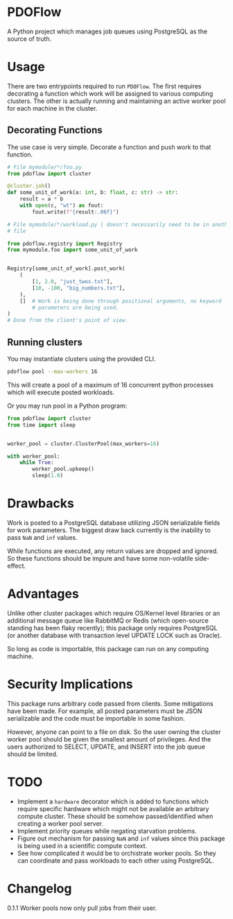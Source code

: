 # PDOFlow
A Python project which manages job queues using PostgreSQL as the source of truth.

# Usage
There are two entrypoints required to run ``PDOFlow``. The first
requires decorating a function which work will be assigned to various
computing clusters. The other is actually running and maintaining an
active worker pool for each machine in the cluster.

## Decorating Functions
The use case is very simple. Decorate a function and push work to that
function.

```python
# File mymodule/*/foo.py
from pdoflow import cluster

@cluster.job()
def some_unit_of_work(a: int, b: float, c: str) -> str:
    result = a * b
    with open(c, "wt") as fout:
        fout.write(f"{result:.06f}")

# File mymodule/*/workload.py | doesn't necessarily need to be in another
# file

from pdoflow.registry import Registry
from mymodule.foo import some_unit_of_work


Registry[some_unit_of_work].post_work(
    (
        [1, 2.0, "just_twos.txt"],
        [10, -100, "big_numbers.txt"],
    ),
    []  # Work is being done through positional arguments, no keyword
        # parameters are being used.
)
# Done from the client's point of view.
```

## Running clusters
You may instantiate clusters using the provided CLI.

```bash
pdoflow pool --max-workers 16
```

This will create a pool of a maximum of 16 concurrent python processes
which will execute posted workloads.

Or you may run pool in a Python program:
```python
from pdoflow import cluster
from time import sleep


worker_pool = cluster.ClusterPool(max_workers=16)

with worker_pool:
    while True:
        worker_pool.upkeep()
        sleep(1.0)
```

# Drawbacks
Work is posted to a PostgreSQL database utilizing JSON serializable
fields for work parameters. The biggest draw back currently is the
inability to pass ``NaN`` and ``inf`` values.

While functions are executed, any return values are dropped and ignored.
So these functions should be impure and have some non-volatile
side-effect.


# Advantages
Unlike other cluster packages which require OS/Kernel level libraries or
an additional message queue like RabbitMQ or Redis (which open-source
standing has been flaky recently); this package only requires PostgreSQL
(or another database with transaction level UPDATE LOCK such as Oracle).

So long as code is importable, this package can run on any computing
machine.

# Security Implications
This package runs arbitrary code passed from clients. Some mitigations
have been made. For example, all posted parameters must be JSON
serializable and the code must be importable in some fashion.

However, anyone can point to a file on disk. So the user owning the
cluster worker pool should be given the smallest amount of privileges.
And the users authorized to SELECT, UPDATE, and INSERT into the
job queue should be limited.


# TODO
- Implement a ``hardware`` decorator which is added to functions which
require specific hardware which might not be available an arbitrary
compute cluster. These should be somehow passed/identified when creating
a worker pool server.
- Implement priority queues while negating starvation problems.
- Figure out mechanism for passing ``NaN`` and ``inf`` values since this
package is being used in a scientific compute context.
- See how complicated it would be to orchistrate worker pools. So they
can coordinate and pass workloads to each other using PostgreSQL.


# Changelog
0.1.1 Worker pools now only pull jobs from their user.
